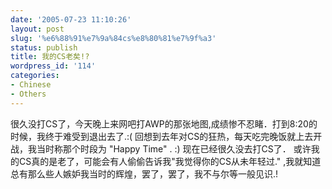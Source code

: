 ```yaml
---
date: '2005-07-23 11:10:26'
layout: post
slug: '%e6%88%91%e7%9a%84cs%e8%80%81%e7%9f%a3'
status: publish
title: 我的CS老矣!?
wordpress_id: '114'
categories:
- Chinese
- Others
---
```





很久没打CS了，今天晚上来网吧打AWP的那张地图,成绩惨不忍睹．打到8:20的时候，我终于难受到退出去了.:(
回想到去年对CS的狂热，每天吃完晚饭就上去开战，我当时称那个时段为 "Happy Time" . :) 现在已经很久没去打CS了．
或许我的CS真的是老了，可能会有人偷偷告诉我"我觉得你的CS从未年轻过." ,我就知道总有那么些人嫉妒我当时的辉煌，罢了，罢了，我不与尔等一般见识.!



